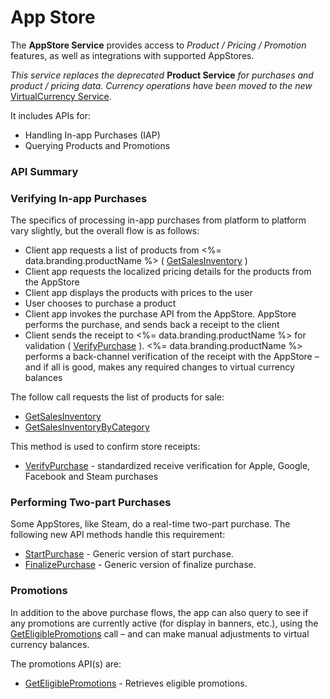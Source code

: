 # App Store




The **AppStore Service** provides access to *Product / Pricing / Promotion* features, as well as integrations with supported AppStores.

*This service replaces the deprecated* **Product Service** *for purchases and product / pricing data. Currency operations have been moved to the new* [VirtualCurrency Service](/api/capi/virtualcurrency).

It includes APIs for:

* Handling In-app Purchases (IAP)
* Querying Products and Promotions

### API Summary

### Verifying In-app Purchases

The specifics of processing in-app purchases from platform to platform vary slightly, but the overall flow is as follows:

- Client app requests a list of products from <%= data.branding.productName %> ( [GetSalesInventory](/api/capi/appstore/getsalesinventory) )
- Client app requests the localized pricing details for the products from the AppStore
- Client app displays the products with prices to the user
- User chooses to purchase a product
- Client app invokes the purchase API from the AppStore.  AppStore performs the purchase, and sends back a receipt to the client
- Client sends the receipt to <%= data.branding.productName %> for validation ( [VerifyPurchase](/api/capi/appstore/verifypurchase) ).  <%= data.branding.productName %> performs a back-channel verification of the receipt with the AppStore – and if all is good, makes any required changes to virtual currency balances

The follow call requests the list of products for sale:

* [GetSalesInventory](/api/capi/appstore/getsalesinventory)
* [GetSalesInventoryByCategory](/api/capi/appstore/getsalesinventorybycategory)

This method is used to confirm store receipts:

* [VerifyPurchase](/api/capi/appstore/verifypurchase) - standardized receive verification for Apple, Google, Facebook and Steam purchases


### Performing Two-part Purchases

Some AppStores, like Steam, do a real-time two-part purchase. The following new API methods handle this requirement:

* [StartPurchase](/api/capi/appstore/startpurchase) - Generic version of start purchase.
* [FinalizePurchase](/api/capi/appstore/finalizepurchase) - Generic version of finalize purchase.


### Promotions

In addition to the above purchase flows, the app can also query to see if any promotions are currently active (for display in banners, etc.), using the [GetEligiblePromotions](/api/capi/appstore/geteligiblepromotions) call – and can make manual adjustments to virtual currency balances.

The promotions API(s) are:

* [GetEligiblePromotions](/api/capi/appstore/geteligiblepromotions) - Retrieves eligible promotions.

<DocCardList />